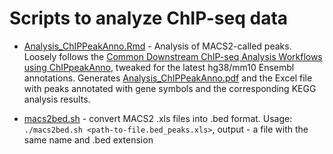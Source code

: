 # Scripts to analyze ChIP-seq data

- [Analysis_ChIPPeakAnno.Rmd](Analysis_ChIPPeakAnno.Rmd) - Analysis of MACS2-called peaks. Loosely follows the [Common Downstream ChIP-seq Analysis Workflows using ChIPpeakAnno](https://www.bioconductor.org/packages/release/bioc/vignettes/ChIPpeakAnno/inst/doc/pipeline.html), tweaked for the latest hg38/mm10 Ensembl annotations. Generates [Analysis_ChIPPeakAnno.pdf](examples/Analysis_ChIPPeakAnno.pdf) and the Excel file with peaks annotated with gene symbols and the corresponding KEGG analysis results.

- [macs2bed.sh](macs2bed.sh) - convert MACS2 .xls files into .bed format. Usage: `./macs2bed.sh <path-to-file.bed_peaks.xls>`, output - a file with the same name and .bed extension
